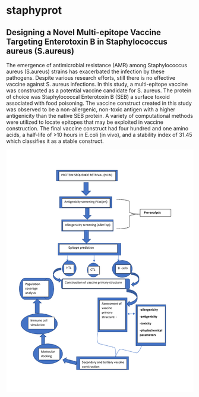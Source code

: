 # staphyprot
## Designing a Novel Multi-epitope Vaccine Targeting  Enterotoxin B in Staphylococcus aureus (S.aureus)

The emergence of antimicrobial resistance (AMR) among Staphylococcus aureus (S.aureus) strains has exacerbated the infection by these pathogens. Despite various research efforts, still there is no effective vaccine against S. aureus infections. In this study, a multi-epitope vaccine was constructed as a potential vaccine candidate for S. aureus. The protein of choice was Staphylococcal Enterotoxin B (SEB) a surface toxoid associated with food poisoning. The vaccine construct created in this study was observed to be a non-allergenic, non-toxic antigen with a higher antigenicity than the native SEB protein. A variety of computational methods were utilized to locate epitopes that may be exploited in vaccine construction. The final vaccine construct had four hundred and one amino acids, a half-life of >10 hours in E.coli (in vivo), and a stability index of 31.45 which classifies it as a stable construct.

![image](workflow/workflow_diagram.jpeg)
